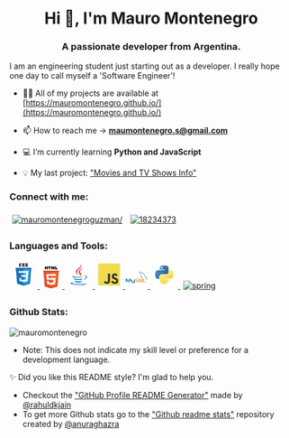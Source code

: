 <h1 align="center">Hi 👋, I'm Mauro Montenegro</h1>
<h3 align="center">A passionate developer from Argentina.</h3>

<p>
  I am an engineering student just starting out as a developer. I really hope one day to call myself a 'Software Engineer'!
</p>

- 👨‍💻 All of my projects are available at [https://mauromontenegro.github.io/](https://mauromontenegro.github.io/)

- 📫 How to reach me -> **maumontenegro.s@gmail.com**

- 💻 I’m currently learning **Python and JavaScript**

- 💡 My last project: <a href="https://mtvdb.herokuapp.com/" target="_blank">"Movies and TV Shows Info"</a>

<h3 align="left">Connect with me:</h3>
<p align="left">
<a href="https://linkedin.com/in/mauromontenegroguzman/" target="blank"><img align="center" src="https://raw.githubusercontent.com/rahuldkjain/github-profile-readme-generator/master/src/images/icons/Social/linked-in-alt.svg" alt="mauromontenegroguzman/" height="30" width="40" style="padding:5px;"/></a>
<a href="https://stackoverflow.com/users/18234373" target="blank"><img align="center" src="https://raw.githubusercontent.com/rahuldkjain/github-profile-readme-generator/master/src/images/icons/Social/stack-overflow.svg" alt="18234373" height="30" width="40" style="padding:5px;"/></a>
</p>

<h3 align="left">Languages and Tools:</h3>
<p align="left"> <a href="https://www.w3schools.com/css/" target="_blank" rel="noreferrer"> <img src="https://raw.githubusercontent.com/devicons/devicon/master/icons/css3/css3-original-wordmark.svg" alt="css3" width="40" height="40" style="padding:5px;"/> </a> <a href="https://www.w3.org/html/" target="_blank" rel="noreferrer"> <img src="https://raw.githubusercontent.com/devicons/devicon/master/icons/html5/html5-original-wordmark.svg" alt="html5" width="40" height="40"/> </a> <a href="https://www.java.com" target="_blank" rel="noreferrer"> <img src="https://raw.githubusercontent.com/devicons/devicon/master/icons/java/java-original.svg" alt="java" width="40" height="40" style="padding:5px;"/> </a> <a href="https://developer.mozilla.org/en-US/docs/Web/JavaScript" target="_blank" rel="noreferrer"> <img src="https://raw.githubusercontent.com/devicons/devicon/master/icons/javascript/javascript-original.svg" alt="javascript" width="40" height="40" style="padding:5px;"/> </a> <a href="https://www.mysql.com/" target="_blank" rel="noreferrer"> <img src="https://raw.githubusercontent.com/devicons/devicon/master/icons/mysql/mysql-original-wordmark.svg" alt="mysql" width="40" height="40"/> </a> <a href="https://www.python.org" target="_blank" rel="noreferrer"> <img src="https://raw.githubusercontent.com/devicons/devicon/master/icons/python/python-original.svg" alt="python" width="40" height="40" style="padding:5px;"/> </a> <a href="https://spring.io/" target="_blank" rel="noreferrer"> <img src="https://www.vectorlogo.zone/logos/springio/springio-icon.svg" alt="spring" width="40" height="40" style="padding:5px;"/> </a> </p>
<h3 align="left">Github Stats:</h3>
<p><img align="center" src="https://github-readme-stats.vercel.app/api/top-langs?username=mauromontenegro&show_icons=true&locale=en&layout=compact&theme=codeSTACKr" alt="mauromontenegro" /></p>

* Note: This does not indicate my skill level or preference for a development language.

<p>
  ✨ Did you like this README style? I'm glad to help you.
  <ul>
     <li> Checkout the <a href="https://rahuldkjain.github.io/gh-profile-readme-generator/" target="_blank">"GitHub Profile README Generator"</a> made by <a href="https://github.com/rahuldkjain" target="_blank">@rahuldkjain</a></li>
    <li> To get more Github stats go to the <a href="https://github.com/anuraghazra/github-readme-stats" target="_blank">"Github readme stats"</a> repository created by <a href="https://github.com/anuraghazra" target="_blank">@anuraghazra</a></li>
</ul>

</p>
